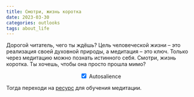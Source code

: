 ```yaml
---
title: Смотри, жизнь коротка
date: 2023-03-30
categories: outlooks
tags: about_life
---
```


Дорогой читатель, чего ты ждёшь? Цель человеческой жизни – это реализация своей
духовной природы, а медитация – это ключ. Только через медитацию можно познать истинного себя.
Смотри, жизнь коротка. Ты хочешь, чтобы она просто прошла мимо?

<p class="switch" style="text-align: center">
    <input id="autosalience" type="checkbox" checked="true">
    <label class="warm-heart" for="autosalience">Autosalience</label>
</p>

Тогда переходи на <a href="https://урокимедитации.рф">ресурс</a> для обучения медитации.
